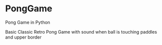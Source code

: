 # PongGame
Pong Game in Python


Basic Classic Retro Pong Game with sound when ball is touching paddles and upper border  
